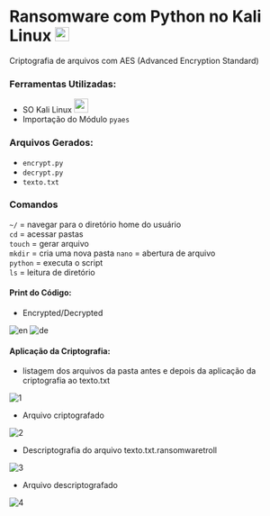 # Ransomware com Python no Kali Linux <img src="https://ugc.production.linktr.ee/yL9O0oLsQoqoRXR5tUEV_ixjoRCv2RNqoYutL?io=true&size=avatar-v3_0" width="25px">
Criptografia de arquivos com AES (Advanced Encryption Standard)


<h3>Ferramentas Utilizadas:</h3>

- SO Kali Linux <img src="https://upload.wikimedia.org/wikipedia/commons/2/2b/Kali-dragon-icon.svg" width="25px"> <br>
- Importação do Módulo ```pyaes```

<h3>Arquivos Gerados:</h3>

- ```encrypt.py``` <br>
- ```decrypt.py``` <br>
- ```texto.txt```

<h3>Comandos</h3>

```~/``` = navegar para o diretório home do usuário <br>
```cd``` = acessar pastas <br>
```touch``` = gerar arquivo <br>
```mkdir``` = cria uma nova pasta
```nano``` = abertura de arquivo <br>
```python``` = executa o script <br>
```ls``` = leitura de diretório <br>


<h4>Print do Código:</h4>

- Encrypted/Decrypted <br>

![en](https://github.com/user-attachments/assets/05931571-530c-4b93-8a7e-dc04b0fe7a12)
![de](https://github.com/user-attachments/assets/170bfe7f-5bde-448e-9495-33b11b160abc)

<h4>Aplicação da Criptografia:</h4>

- listagem dos arquivos da pasta antes e depois da aplicação da criptografia ao texto.txt<br>

![1](https://github.com/user-attachments/assets/579edaac-fdef-4f4f-8a60-2365885cde1a)

- Arquivo criptografado<br>

![2](https://github.com/user-attachments/assets/54e5af9e-db2d-480c-9ded-19a27d51337a)

- Descriptografia do arquivo texto.txt.ransomwaretroll<br>

![3](https://github.com/user-attachments/assets/0e5e3b15-9a7a-4de4-9af0-eb21c2bfa3f7)

- Arquivo descriptografado<br>

![4](https://github.com/user-attachments/assets/950a7063-c111-4cf2-9d29-c540b2a579a7)

